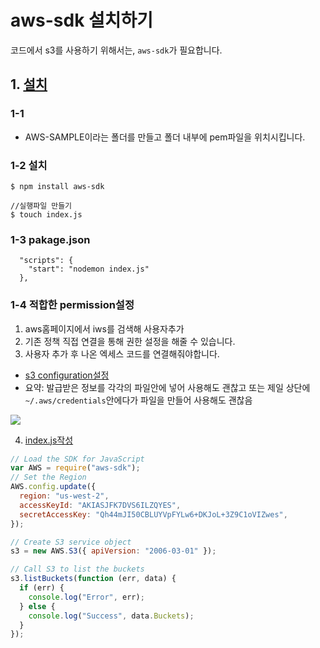 # aws-sdk 설치하기

코드에서 s3를 사용하기 위해서는, `aws-sdk`가 필요합니다.

## 1. [설치](!https://www.npmjs.com/package/aws-sdk)

### 1-1

- AWS-SAMPLE이라는 폴더를 만들고 폴더 내부에 pem파일을 위치시킵니다.

### 1-2 설치

```
$ npm install aws-sdk

//실행파일 만들기
$ touch index.js
```

### 1-3 pakage.json

```
  "scripts": {
    "start": "nodemon index.js"
  },
```

### 1-4 적합한 permission설정

1. aws홈페이지에서 iws를 검색해 사용자추가
2. 기존 정책 직접 연결을 통해 권한 설정을 해줄 수 있습니다.
3. 사용자 추가 후 나온 엑세스 코드를 연결해줘야합니다.

- [s3 configuration설정](!https://docs.aws.amazon.com/sdk-for-javascript/v2/developer-guide/setting-credentials-node.html)
- 요약: 발급받은 정보를 각각의 파일안에 넣어 사용해도 괜찮고 또는 제일 상단에 `~/.aws/credentials`안에다가 파일을 만들어 사용해도 괜찮음

![](https://velog.velcdn.com/images/0seo8/post/e8bda742-9077-4a9b-880a-3445927b1019/image.png)

4. [index.js작성](!https://docs.aws.amazon.com/sdk-for-javascript/v2/developer-guide/s3-example-creating-buckets.html)

```js
// Load the SDK for JavaScript
var AWS = require("aws-sdk");
// Set the Region
AWS.config.update({
  region: "us-west-2",
  accessKeyId: "AKIASJFK7DVS6ILZQYES",
  secretAccessKey: "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",
});

// Create S3 service object
s3 = new AWS.S3({ apiVersion: "2006-03-01" });

// Call S3 to list the buckets
s3.listBuckets(function (err, data) {
  if (err) {
    console.log("Error", err);
  } else {
    console.log("Success", data.Buckets);
  }
});
```
